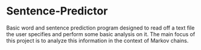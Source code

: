 # Sentence-Predictor
Basic word and sentence prediction program designed to read off a text file the user specifies and perform some basic analysis on it. The main focus of this project is to analyze this information in the context of Markov chains.
